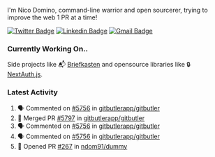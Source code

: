 
I'm Nico Domino, command-line warrior and open sourcerer, trying to improve the web 1 PR at a time!

[![Twitter Badge](https://img.shields.io/badge/-@ndom91-1ca0f1?style=flat-square&labelColor=1ca0f1&logo=twitter&logoColor=white&link=https://twitter.com/ndom91)](https://twitter.com/ndom91) [![Linkedin Badge](https://img.shields.io/badge/-ndom91-blue?style=flat-square&logo=Linkedin&logoColor=white&link=https://www.linkedin.com/in/ndom91/)](https://www.linkedin.com/in/ndom91/) [![Gmail Badge](https://img.shields.io/badge/-yo@ndo.dev-c14438?style=flat-square&logo=mail.ru&logoColor=white&link=mailto:yo@ndo.dev)](mailto:yo@ndo.dev)

### Currently Working On..

Side projects like 📬 [Briefkasten](https://briefkastenhq.com) and opensource libraries like 🔒 [NextAuth.js](https://github.com/nextauthjs/next-auth).

<!--START_SECTION_PROFILE_VIEWS:readme-info-->
<!--END_SECTION_PROFILE_VIEWS:readme-info-->

<!--START_SECTION_DAILY_COMMIT:readme-info-->
<!--END_SECTION_DAILY_COMMIT:readme-info-->

<!--START_SECTION_WEEKLY_COMMIT:readme-info-->
<!--END_SECTION_WEEKLY_COMMIT:readme-info-->

### Latest Activity

<!--START_SECTION:activity-->
1. 🗣 Commented on [#5756](https://github.com/gitbutlerapp/gitbutler/pull/5756#issuecomment-2532097093) in [gitbutlerapp/gitbutler](https://github.com/gitbutlerapp/gitbutler)
2. 🎉 Merged PR [#5797](https://github.com/gitbutlerapp/gitbutler/pull/5797) in [gitbutlerapp/gitbutler](https://github.com/gitbutlerapp/gitbutler)
3. 🗣 Commented on [#5756](https://github.com/gitbutlerapp/gitbutler/pull/5756#issuecomment-2532022549) in [gitbutlerapp/gitbutler](https://github.com/gitbutlerapp/gitbutler)
4. 🗣 Commented on [#5756](https://github.com/gitbutlerapp/gitbutler/pull/5756#issuecomment-2531984294) in [gitbutlerapp/gitbutler](https://github.com/gitbutlerapp/gitbutler)
5. 💪 Opened PR [#267](https://github.com/ndom91/dummy/pull/267) in [ndom91/dummy](https://github.com/ndom91/dummy)
<!--END_SECTION:activity-->
